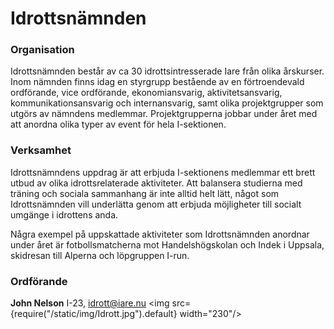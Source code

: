 # Idrottsnämnden
### Organisation
Idrottsnämnden består av ca 30 idrottsintresserade Iare från olika årskurser. Inom nämnden finns idag en styrgrupp bestående av en förtroendevald ordförande, vice ordförande, ekonomiansvarig, aktivitetsansvarig, kommunikationsansvarig och internansvarig, samt olika projektgrupper som utgörs av nämndens medlemmar. Projektgrupperna jobbar under året med att anordna olika typer av event för hela I-sektionen.

### Verksamhet
Idrottsnämndens uppdrag är att erbjuda I-sektionens medlemmar ett brett utbud av olika idrottsrelaterade aktiviteter. Att balansera studierna med träning och sociala sammanhang är inte alltid helt lätt, något som Idrottsnämnden vill underlätta genom att erbjuda möjligheter till socialt umgänge i idrottens anda.

Några exempel på uppskattade aktiviteter som Idrottsnämnden anordnar under året är fotbollsmatcherna mot Handelshögskolan och Indek i Uppsala, skidresan till Alperna och löpgruppen I-run.
### Ordförande
__John Nelson__ I-23, idrott@iare.nu
<img src={require("/static/img/Idrott.jpg").default} width="230"/>